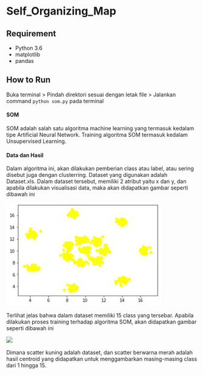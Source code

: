 # Self_Organizing_Map

## Requirement

*  Python 3.6
*  matplotlib
*  pandas

## How to Run

Buka terminal > Pindah direktori sesuai dengan letak file > Jalankan command `python som.py` pada terminal

#### SOM

SOM adalah salah satu algoritma machine learning yang termasuk kedalam tipe Artificial Neural Network. Training algoritma SOM termasuk kedalam Unsupervised Learning.

#### Data dan Hasil

Dalam algoritma ini, akan dilakukan pemberian class atau label, atau sering disebut juga dengan clusterring. Dataset yang digunakan adalah Dataset.xls. Dalam dataset tersebut, memiliki 2 atribut yaitu x dan y, dan apabila dilakukan visualisasi data, maka akan didapatkan gambar seperti dibawah ini

![](./data.JPG)

Terlihat jelas bahwa dalam dataset memiliki 15 class yang tersebar. Apabila dilakukan proses training terhadap algoritma SOM, akan didapatkan gambar seperti dibawah ini

![](./hasil.JPG)

Dimana scatter kuning adalah dataset, dan scatter berwarna merah adalah hasil centroid yang didapatkan untuk menggambarkan masing-masing class dari 1 hingga 15.
